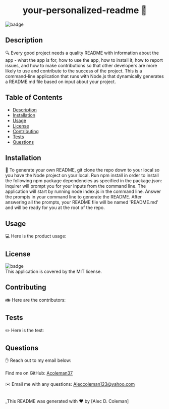 
<h1 align="center">your-personalized-readme 👋</h1>

![badge](https://img.shields.io/badge/license-MIT-brightgreen)<br />

## Description
🔍 Every good project needs a quality README with information about the app - what the app is for, how to use the app, how to install it, how to report issues, and how to make contributions so that other developers are more likely to use and contribute to the success of the project. This is a command-line application that runs with Node.js that dynamically generates a README.md file based on input about your project.

## Table of Contents
- [Description](#description)
- [Installation](#installation)
- [Usage](#usage)
- [License](#license)
- [Contributing](#contributing)
- [Tests](#tests)
- [Questions](#questions)

## Installation
💾 To generate your own README, git clone the repo down to your local so you have the Node project on your local. Run npm install in order to install the following npm package dependencies as specified in the package.json: inquirer will prompt you for your inputs from the command line. The application will start by running node index.js in the command line. Answer the prompts in your command line to generate the README. After answering all the prompts, your README file will be named 'README.md' and will be ready for you at the root of the repo.

## Usage
💻 Here is the product usage:

## License
![badge](https://img.shields.io/badge/license-MIT-brightgreen)
<br />
This application is covered by the MIT license. 

## Contributing
👪 Here are the contributors:

## Tests
✏️ Here is the test:

## Questions
✋ Reach out to my email below:<br />
<br />
Find me on GitHub: [Acoleman37](https://github.com/Acoleman37)<br />
<br />
✉️ Email me with any questions: Aleccoleman123@yahoo.com<br /><br />

_This README was generated with ❤️ by [Alec D. Coleman]